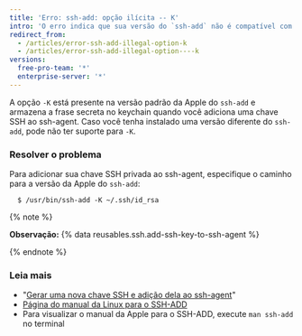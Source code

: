 ```yaml
---
title: 'Erro: ssh-add: opção ilícita -- K'
intro: 'O erro indica que sua versão do `ssh-add` não é compatível com a integração de keychain no macOS, que permite o armazenamento da frase secreta no keychain.'
redirect_from:
  - /articles/error-ssh-add-illegal-option-k
  - /articles/error-ssh-add-illegal-option----k
versions:
  free-pro-team: '*'
  enterprise-server: '*'
---
```


A opção `-K` está presente na versão padrão da Apple do `ssh-add` e armazena a frase secreta no keychain quando você adiciona uma chave SSH ao ssh-agent. Caso você tenha instalado uma versão diferente do `ssh-add`, pode não ter suporte para `-K`.

### Resolver o problema

Para adicionar sua chave SSH privada ao ssh-agent, especifique o caminho para a versão da Apple do `ssh-add`:

```shell
  $ /usr/bin/ssh-add -K ~/.ssh/id_rsa
```

{% note %}

**Observação:** {% data reusables.ssh.add-ssh-key-to-ssh-agent %}

{% endnote %}

### Leia mais

- "[Gerar uma nova chave SSH e adição dela ao ssh-agent](/articles/generating-a-new-ssh-key-and-adding-it-to-the-ssh-agent)"
- [Página do manual da Linux para o SSH-ADD](http://man7.org/linux/man-pages/man1/ssh-add.1.html)
- Para visualizar o manual da Apple para o SSH-ADD, execute `man ssh-add` no terminal

